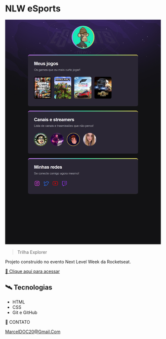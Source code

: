 # NLW eSports 

![Preview](./.github/Preview.png)

> Trilha Explorer

Projeto construido no evento Next Level Week da Rocketseat.

[ 🔗 Clique aqui para acessar](https://marcelcrr.github.io/NLW-eSports/)

## 🛰️ Tecnologias

- HTML
- CSS
- Git e GitHub

💚 CONTATO

MarcelDOC20@Gmail.Com